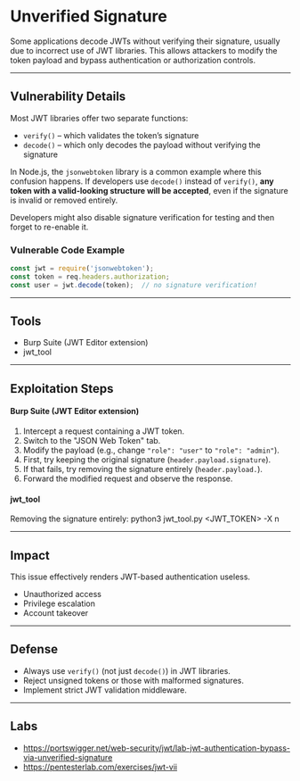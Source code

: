 # Unverified Signature

Some applications decode JWTs without verifying their signature, usually due to incorrect use of JWT libraries. This allows attackers to modify the token payload and bypass authentication or authorization controls.

---

## Vulnerability Details
Most JWT libraries offer two separate functions:
- `verify()` – which validates the token’s signature
- `decode()` – which only decodes the payload without verifying the signature

In Node.js, the `jsonwebtoken` library is a common example where this confusion happens. If developers use `decode()` instead of `verify()`, **any token with a valid-looking structure will be accepted**, even if the signature is invalid or removed entirely.

Developers might also disable signature verification for testing and then forget to re-enable it.

### Vulnerable Code Example
```javascript
const jwt = require('jsonwebtoken');
const token = req.headers.authorization;
const user = jwt.decode(token);  // no signature verification!
```

---

## Tools

- Burp Suite (JWT Editor extension)
- jwt_tool

---

## Exploitation Steps

#### Burp Suite (JWT Editor extension)
1. Intercept a request containing a JWT token.
2. Switch to the "JSON Web Token" tab.
3. Modify the payload (e.g., change `"role": "user"` to `"role": "admin"`).
4. First, try keeping the original signature (`header.payload.signature`).
5. If that fails, try removing the signature entirely (`header.payload.`).
6. Forward the modified request and observe the response.

#### jwt_tool
Removing the signature entirely: python3 jwt_tool.py <JWT_TOKEN> -X n

---

## Impact

This issue effectively renders JWT-based authentication useless.
- Unauthorized access
- Privilege escalation
- Account takeover

---

## Defense

- Always use `verify()` (not just `decode()`) in JWT libraries.
- Reject unsigned tokens or those with malformed signatures.
- Implement strict JWT validation middleware.

---

## Labs
- https://portswigger.net/web-security/jwt/lab-jwt-authentication-bypass-via-unverified-signature
- https://pentesterlab.com/exercises/jwt-vii
